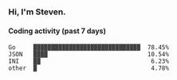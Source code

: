 ### Hi, I'm Steven.

#### Coding activity (past 7 days)
```
Go     ▓▓▓▓▓▓▓▓▓▓▓▓▓▓▓▓▓▓▓▓▓▓▓▓▓▓▓▓▓▓  78.45%
JSON   ▓▓▓▓                            10.54%
INI    ▓▓                               6.23%
other  ▓                                4.78%
```
